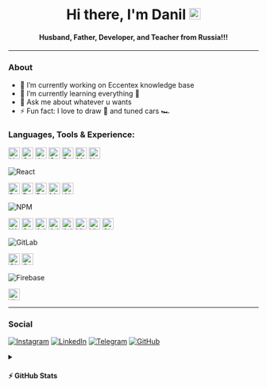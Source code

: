 <h1 align="center"> Hi there, I'm Danil <img src="https://raw.githubusercontent.com/MartinHeinz/MartinHeinz/master/wave.gif" width="23px"></h1>
<h4 align="center"> Husband, Father, Developer, and Teacher from Russia!!!</h4>

---

### About

- 🔭 I’m currently working on Eccentex knowledge base
- 🌱 I’m currently learning everything 🤣
- 💬 Ask me about whatever u wants
- ⚡ Fun fact: I love to draw 🎨 and tuned cars 🏎️

### Languages, Tools & Experience:

<!-- height="23" -->

<img src="https://img.shields.io/badge/HTML5-E34F26?logo=html5&logoColor=fff&style=flat-square" alt="HTML5" height="23">
<img src="https://img.shields.io/badge/CSS3-1572B6?logo=css3&logoColor=fff&style=flat-square" alt="CSS3" height="23">
<img src="https://img.shields.io/badge/JavaScript-F7DF1E?logo=javascript&logoColor=000&style=flat-square" alt="JavaScript" height="23">
<img src="https://img.shields.io/badge/c%23-%23239120.svg?style=for-the-badge&logo=c-sharp&logoColor=white" alt="C#" height="23">
<img src="https://img.shields.io/badge/PowerShell-5391FE?logo=powershell&logoColor=fff&style=flat-square" alt="PowerShell" height="23">
<img src="https://img.shields.io/badge/Markdown-000?logo=markdown&logoColor=fff&style=flat-square" alt="Markdown" height="23">

<img src="https://img.shields.io/badge/Node.js-393?logo=nodedotjs&logoColor=fff&style=flat-square" alt="Node.js" height="23">

![React](https://img.shields.io/badge/react-%2320232a.svg?style=for-the-badge&logo=react&logoColor=%2361DAFB&height=40)

<img src="https://img.shields.io/badge/React%20Router-CA4245?logo=reactrouter&logoColor=fff&style=flat-square" alt="React Router" height="23">
<img src="https://img.shields.io/badge/Redux-764ABC?logo=redux&logoColor=fff&style=flat-square" alt="Redux" height="23">
<img src="https://img.shields.io/badge/Bootstrap-7952B3?logo=bootstrap&logoColor=fff&style=flat-square" alt="Bootstrap" height="23">
<img src="https://img.shields.io/badge/Material--UI-0081CB?logo=materialui&logoColor=fff&style=flat-square" alt="Material-UI" height="23">
<img src="https://img.shields.io/badge/.NET-512BD4?logo=dotnet&logoColor=fff&style=flat-square" alt=".NET" height="23">

![NPM](https://img.shields.io/badge/NPM-%23000000.svg?style=for-the-badge&logo=npm&logoColor=white)

<img src="https://img.shields.io/badge/Webpack-8DD6F9?logo=webpack&logoColor=000&style=flat-square" alt="Webpack" height="23">
<img src="https://img.shields.io/badge/Sencha-86BC40?logo=sencha&logoColor=fff&style=flat-square" alt="Sencha" height="23">

<img src="https://img.shields.io/badge/Adobe-F00?logo=adobe&logoColor=fff&style=flat-square" alt="Adobe" height="23">
<img src="https://img.shields.io/badge/Adobe%20Photoshop-31A8FF?logo=adobephotoshop&logoColor=fff&style=flat-square" alt="Adobe Photoshop" height="23">
<img src="https://img.shields.io/badge/Adobe%20Illustrator-FF9A00?logo=adobeillustrator&logoColor=fff&style=flat-square" alt="Adobe Illustrator" height="23">

<img src="https://img.shields.io/badge/Visual%20Studio%20Code-007ACC?logo=visualstudiocode&logoColor=fff&style=flat-square" alt="Visual Studio Code" height="23">
<img src="https://img.shields.io/badge/Visual%20Studio-5C2D91?logo=visualstudio&logoColor=fff&style=flat-square" alt="Visual Studio" height="23">

<img src="https://img.shields.io/badge/Git-F05032?logo=git&logoColor=fff&style=flat-square" alt="Git" height="23">

![GitLab](https://img.shields.io/badge/gitlab-%23181717.svg?style=for-the-badge&logo=gitlab&logoColor=white)

<img src="https://img.shields.io/badge/GitHub-181717?logo=github&logoColor=fff&style=flat-square" alt="GitHub" height="23">

<img src="https://img.shields.io/badge/Oracle-F80000?logo=oracle&logoColor=fff&style=flat-square" alt="Oracle" height="23">

![Firebase](https://img.shields.io/badge/firebase-%23039BE5.svg?style=for-the-badge&logo=firebase)

<img src="https://img.shields.io/badge/Jira-0052CC?logo=jira&logoColor=fff&style=flat-square" alt="Jira" height="23">

---

### Social

[![Instagram](https://img.shields.io/badge/Instagram-%23E4405F.svg?style=for-the-badge&logo=Instagram&logoColor=white)](https://www.instagram.com/danil_ej9)
[![LinkedIn](https://img.shields.io/badge/linkedin-%230077B5.svg?style=for-the-badge&logo=linkedin&logoColor=white)](https://www.linkedin.com/in/dani-dani)
[![Telegram](https://img.shields.io/badge/Telegram-2CA5E0?style=for-the-badge&logo=telegram&logoColor=white)](link)
[![GitHub](https://img.shields.io/badge/github-%23121011.svg?style=for-the-badge&logo=github&logoColor=white)](https://github.com/CrappyCodeMaker)

<details>
  <summary><h4>⚡ GitHub Stats</h4></summary>

![](https://komarev.com/ghpvc/?username=CrappyCodeMaker&style=flat-square)

 </br>

<img align='left' width='47%' src='https://github-readme-stats.vercel.app/api?username=CrappyCodeMaker&theme=nord&bg_color=22272E&text_color=a4b1be&icon_color=ffc83d&hide_border=true&hide_title=false&show_icons=true&count_private=true&hide=contribs,prs' alt='stats'>
<img align='left' width='47%' src='https://github-readme-stats.vercel.app/api/top-langs/?username=CrappyCodeMaker&theme=nord&bg_color=22272E&text_color=a4b1be&hide_border=true&hide_title=false&show_icons=true&count_private=true&layout=compact' alt='langs'>

</details>
